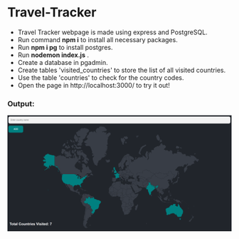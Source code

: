 # Travel-Tracker
<ul>
  <li>Travel Tracker webpage is made using express and PostgreSQL.</li>
  <li>Run command <b>npm i</b> to install all necessary packages.</li>
  <li>Run <b>npm i pg</b> to install postgres.</li>
  <li>Run <b>nodemon index.js</b> .</li>
  <li>Create a database in pgadmin.</li>
  <li>Create tables 'visited_countries' to store the list of all visited countries.</li>
  <li>Use the table 'countries' to check for the country codes.</li>
  <li>Open the page in http://localhost:3000/ to try it out!</li>
</ul>
<h3>Output:</h3>
<img src="image.png">

